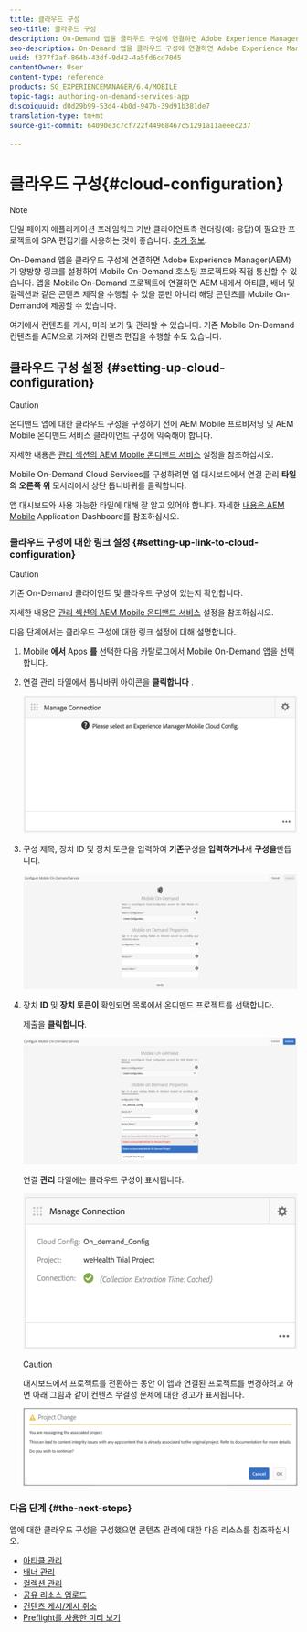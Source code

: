 ```yaml
---
title: 클라우드 구성
seo-title: 클라우드 구성
description: On-Demand 앱을 클라우드 구성에 연결하면 Adobe Experience Manager(AEM)가 양방향 링크를 설정하여 Mobile On-Demand 호스팅 프로젝트와 직접 통신할 수 있습니다. 자세한 내용은 이 페이지를 참조하십시오.
seo-description: On-Demand 앱을 클라우드 구성에 연결하면 Adobe Experience Manager(AEM)가 양방향 링크를 설정하여 Mobile On-Demand 호스팅 프로젝트와 직접 통신할 수 있습니다. 자세한 내용은 이 페이지를 참조하십시오.
uuid: f377f2af-864b-43df-9d42-4a5fd6cd70d5
contentOwner: User
content-type: reference
products: SG_EXPERIENCEMANAGER/6.4/MOBILE
topic-tags: authoring-on-demand-services-app
discoiquuid: d0d29b99-53d4-4b0d-947b-39d91b381de7
translation-type: tm+mt
source-git-commit: 64090e3c7cf722f44968467c51291a11aeeec237

---
```



# 클라우드 구성{#cloud-configuration}

>[!NOTE]
>
>단일 페이지 애플리케이션 프레임워크 기반 클라이언트측 렌더링(예: 응답)이 필요한 프로젝트에 SPA 편집기를 사용하는 것이 좋습니다. [추가 정보](/help/sites-developing/spa-overview.md).

On-Demand 앱을 클라우드 구성에 연결하면 Adobe Experience Manager(AEM)가 양방향 링크를 설정하여 Mobile On-Demand 호스팅 프로젝트와 직접 통신할 수 있습니다. 앱을 Mobile On-Demand 프로젝트에 연결하면 AEM 내에서 아티클, 배너 및 컬렉션과 같은 콘텐츠 제작을 수행할 수 있을 뿐만 아니라 해당 콘텐츠를 Mobile On-Demand에 제공할 수 있습니다.

여기에서 컨텐츠를 게시, 미리 보기 및 관리할 수 있습니다. 기존 Mobile On-Demand 컨텐츠를 AEM으로 가져와 컨텐츠 편집을 수행할 수도 있습니다.

## 클라우드 구성 설정 {#setting-up-cloud-configuration}

>[!CAUTION]
>
>온디맨드 앱에 대한 클라우드 구성을 구성하기 전에 AEM Mobile 프로비저닝 및 AEM Mobile 온디맨드 서비스 클라이언트 구성에 익숙해야 합니다.
>
>자세한 내용은 [관리 섹션의 AEM Mobile 온디맨드 서비스](/help/mobile/aem-mobile-setup.md) 설정을 참조하십시오.

Mobile On-Demand Cloud Services를 구성하려면 앱 대시보드에서 연결 관리 **타일의 오른쪽 위** 모서리에서 상단 톱니바퀴를 클릭합니다.

앱 대시보드와 사용 가능한 타일에 대해 잘 알고 있어야 합니다. 자세한 [내용은 AEM Mobile](/help/mobile/mobile-apps-ondemand-application-dashboard.md) Application Dashboard를 참조하십시오.

### 클라우드 구성에 대한 링크 설정 {#setting-up-link-to-cloud-configuration}

>[!CAUTION]
>
>기존 On-Demand 클라이언트 및 클라우드 구성이 있는지 확인합니다.
>
>자세한 내용은 [관리 섹션의 AEM Mobile 온디맨드 서비스](/help/mobile/aem-mobile-setup.md) 설정을 참조하십시오.

다음 단계에서는 클라우드 구성에 대한 링크 설정에 대해 설명합니다.

1. Mobile **에서** Apps **를** 선택한 다음 카탈로그에서 Mobile On-Demand 앱을 선택합니다.
1. 연결 관리 타일에서 톱니바퀴 아이콘을 **클릭합니다** .

   ![chlimage_1-65](assets/chlimage_1-65.png)

1. 구성 제목, 장치 ID 및 장치 토큰을 입력하여 **기존**&#x200B;구성을 **입력하거나**&#x200B;새 **구성을**&#x200B;만듭니다.

   ![chlimage_1-66](assets/chlimage_1-66.png)

1. 장치 **ID** 및 **장치 토큰이** 확인되면 목록에서 온디맨드 프로젝트를 선택합니다.

   제출을 **클릭합니다**.

   ![chlimage_1-67](assets/chlimage_1-67.png)

   연결 **관리** 타일에는 클라우드 구성이 표시됩니다.

   ![chlimage_1-68](assets/chlimage_1-68.png)

   >[!CAUTION]
   >
   >대시보드에서 프로젝트를 전환하는 동안 이 앱과 연결된 프로젝트를 변경하려고 하면 아래 그림과 같이 컨텐츠 무결성 문제에 대한 경고가 표시됩니다.

   ![chlimage_1-69](assets/chlimage_1-69.png)

### 다음 단계 {#the-next-steps}

앱에 대한 클라우드 구성을 구성했으면 콘텐츠 관리에 대한 다음 리소스를 참조하십시오.

* [아티클 관리](/help/mobile/mobile-on-demand-managing-articles.md)
* [배너 관리](/help/mobile/mobile-on-demand-managing-banners.md)
* [컬렉션 관리](/help/mobile/mobile-on-demand-managing-collections.md)
* [공유 리소스 업로드](/help/mobile/mobile-on-demand-shared-resources.md)
* [컨텐츠 게시/게시 취소](/help/mobile/mobile-on-demand-publishing-unpublishing.md)
* [Preflight를 사용한 미리 보기](/help/mobile/aem-mobile-manage-ondemand-services.md)
